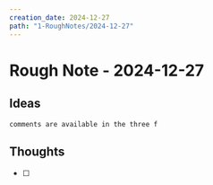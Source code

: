```yaml
---
creation_date: 2024-12-27
path: "1-RoughNotes/2024-12-27"
---
```

# Rough Note - 2024-12-27

## Ideas

```
comments are available in the three f
```

## Thoughts
- [ ] 